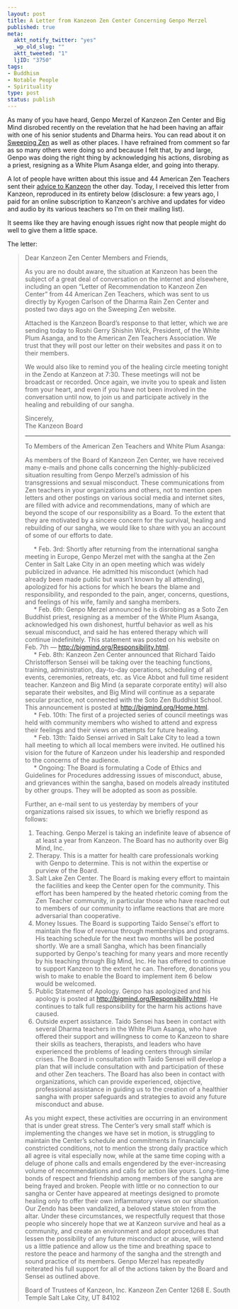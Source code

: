 ```yaml
--- 
layout: post
title: A Letter from Kanzeon Zen Center Concerning Genpo Merzel
published: true
meta: 
  aktt_notify_twitter: "yes"
  _wp_old_slug: ""
  aktt_tweeted: "1"
  ljID: "3750"
tags: 
- Buddhism
- Notable People
- Spirituality
type: post
status: publish
---
```

As many of you have heard, Genpo Merzel of Kanzeon Zen Center and Big Mind disrobed recently on the revelation that he had been having an affair with one of his senior students and Dharma heirs. You can read about it on <a href="http://sweepingzen.com/2011/02/07/dennis-genpo-merzel-disrobes-as-a-zen-priest/">Sweeping Zen</a> as well as other places. I have refrained from comment so far as so many others were doing so and because I felt that, by and large, Genpo was doing the right thing by acknowledging his actions, disrobing as a priest, resigning as a White Plum Asanga elder, and going into therapy.

A lot of people have written about this issue and 44 American Zen Teachers sent their <a href="http://monkeymindonline.blogspot.com/2011/02/zen-teachers-respond-to-genpo-merzel.html">advice to Kanzeon</a> the other day. Today, I received this letter from Kanzeon, reproduced in its entirety below (disclosure: a few years ago, I paid for an online subscription to Kanzeon's archive and updates for video and audio by its various teachers so I'm on their mailing list).

It seems like they are having enough issues right now that people might do well to give them a little space.

The letter:

> Dear Kanzeon Zen Center Members and Friends,
> 
> As you are no doubt aware, the situation at Kanzeon has been the subject of a great deal of conversation on the internet and elsewhere, including an open “Letter of Recommendation to Kanzeon Zen Center” from 44 American Zen Teachers, which was sent to us directly by Kyogen Carlson of the Dharma Rain Zen Center and posted two days ago on the Sweeping Zen website.
>  
> Attached is the Kanzeon Board’s response to that letter, which we are sending today to Roshi Gerry Shishin Wick, President, of the White Plum Asanga, and to the American Zen Teachers Association.  We trust that they will post our letter on their websites and pass it on to their members.
>  
> We would also like to remind you of the healing circle meeting tonight in the Zendo at Kanzeon at 7:30.  These meetings will not be broadcast or recorded.  Once again, we invite you to speak and listen from your heart, and even if you have not been involved in the conversation until now, to join us and participate actively in the healing and rebuilding of our sangha.
>  
> Sincerely,<br />
> The Kanzeon Board
> 
>  *****
> 
>  To Members of the American Zen Teachers and White Plum Asanga: 
> 
> As members of the Board of Kanzeon Zen Center, we have received many e-mails and phone calls concerning the highly-publicized situation resulting from Genpo Merzel’s admission of his transgressions and sexual misconduct. These communications from Zen teachers in your organizations and others, not to mention open letters and other postings on various social media and internet sites, are filled with advice and recommendations, many of which are beyond the scope of our responsibility as a Board. To the extent that they are motivated by a sincere concern for the survival, healing and rebuilding of our sangha, we would like to share with you an account of some of our efforts to date.
>  
> &nbsp;&nbsp;&nbsp;&nbsp;&nbsp;* Feb. 3rd: Shortly after returning from the international sangha meeting in Europe, Genpo Merzel met with the sangha at the Zen Center in Salt Lake City in an open meeting which was widely publicized in advance. He admitted his misconduct (which had already been made public but wasn’t known by all attending), apologized for his actions for which he bears the blame and responsibility, and responded to the pain, anger, concerns, questions, and feelings of his wife, family and sangha members. <br />
> &nbsp;&nbsp;&nbsp;&nbsp;&nbsp;* Feb. 6th: Genpo Merzel announced he is disrobing as a Soto Zen Buddhist priest, resigning as a member of the White Plum Asanga, acknowledged his own dishonest, hurtful behavior as well as his sexual misconduct, and said he has entered therapy which will continue indefinitely. This statement was posted on his website on Feb. 7th — <a href="http://bigmind.org/Responsibility.html">http://bigmind.org/Responsibility.html</a>.  <br />
> &nbsp;&nbsp;&nbsp;&nbsp;&nbsp;* Feb. 8th: Kanzeon Zen Center announced that Richard Taido Christofferson Sensei will be taking over the teaching functions, training, administration, day-to-day operations, scheduling of all events, ceremonies, retreats, etc. as Vice Abbot and full time resident teacher. Kanzeon and Big Mind (a separate corporate entity) will also separate their websites, and Big Mind will continue as a separate secular practice, not connected with the Soto Zen Buddhist School. This announcement is posted at <a href="http://bigmind.org/Home.html">http://bigmind.org/Home.html</a>.  <br />
> &nbsp;&nbsp;&nbsp;&nbsp;&nbsp;* Feb. 10th: The first of a projected series of council meetings was held with community members who wished to attend and express their feelings and their views on attempts for future healing.  <br />
> &nbsp;&nbsp;&nbsp;&nbsp;&nbsp;* Feb. 13th: Taido Sensei arrived in Salt Lake City to lead a town hall meeting to which all local members were invited. He outlined his vision for the future of Kanzeon under his leadership and responded to the concerns of the audience.<br />
> &nbsp;&nbsp;&nbsp;&nbsp;&nbsp;* Ongoing: The Board is formulating a Code of Ethics and Guidelines for Procedures addressing issues of misconduct, abuse, and grievances within the sangha, based on models already instituted by other groups. They will be adopted as soon as possible.
>
>  Further, an e-mail sent to us yesterday by members of your organizations raised six issues, to which we briefly respond as follows:
>  
> 1. Teaching. Genpo Merzel is taking an indefinite leave of absence of at least a year from Kanzeon. The Board has no authority over Big Mind, Inc.
> 2. Therapy. This is a matter for health care professionals working with Genpo to determine. This is not within the expertise or purview of the Board.
> 3. Salt Lake Zen Center. The Board is making every effort to maintain the facilities and keep the Center open for the community. This effort has been hampered by the heated rhetoric coming from the Zen Teacher community, in particular those who have reached out to members of our community to inflame reactions that are more adversarial than cooperative.
> 4. Money Issues. The Board is supporting Taido Sensei's effort to maintain the flow of revenue through memberships and programs. His teaching schedule for the next two months will be posted shortly. We are a small Sangha, which has been financially supported by Genpo's teaching for many years and more recently by his teaching through Big Mind, Inc. He has offered to continue to support Kanzeon to the extent he can. Therefore, donations you wish to make to enable the Board to implement item 6 below would be welcomed.
> 5. Public Statement of Apology. Genpo has apologized and his apology is posted at <a href="http://bigmind.org/Responsibility.html">http://bigmind.org/Responsibility.html</a>. He continues to talk full responsibility for the harm his actions have caused.
> 6. Outside expert assistance. Taido Sensei has been in contact with several Dharma teachers in the White Plum Asanga, who have offered their support and willingness to come to Kanzeon to share their skills as teachers, therapists, and leaders who have experienced the problems of leading centers through similar crises. The Board in consultation with Taido Sensei will develop a plan that will include consultation with and participation of these and other Zen teachers. The Board has also been in contact with organizations, which can provide experienced, objective, professional assistance in guiding us to the creation of a healthier sangha with proper safeguards and strategies to avoid any future misconduct and abuse.
>  
> As you might expect, these activities are occurring in an environment that is under great stress. The Center’s very small staff which is implementing the changes we have set in motion, is struggling to maintain the Center’s schedule and commitments in financially constricted conditions, not to mention the strong daily practice which all agree is vital especially now, while at the same time coping with a deluge of phone calls and emails engendered by the ever-increasing volume of recommendations and calls for action like yours. Long-time bonds of respect and friendship among members of the sangha are being frayed and broken. People with little or no connection to our sangha or Center have appeared at meetings designed to promote healing only to offer their own inflammatory views on our situation. Our Zendo has been vandalized, a beloved statue stolen from the altar. 
> Under these circumstances, we respectfully request that those people who sincerely hope that we at Kanzeon survive and heal as a community, and create an environment and adopt procedures that lessen the possibility of any future misconduct or abuse, will extend us a little patience and allow us the time and breathing space to restore the peace and harmony of the sangha and the strength and sound practice of its members. Genpo Merzel has repeatedly reiterated his full support for all of the actions taken by the Board and Sensei as outlined above.
>  
> Board of Trustees of Kanzeon, Inc. 
> Kanzeon Zen Center
> 1268 E. South Temple 
> Salt Lake City, UT 84102

